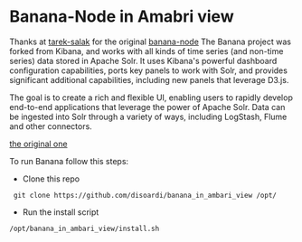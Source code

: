 # Banana-Node in Amabri view
Thanks at [tarek-salak](https://github.com/tarek-salah) for the original [banana-node](https://github.com/tarek-salah/banana-node)
The Banana project was forked from Kibana, and works with all kinds of time series (and non-time series) data stored in Apache Solr. It uses Kibana's powerful dashboard configuration capabilities, ports key panels to work with Solr, and provides significant additional capabilities, including new panels that leverage D3.js.

The goal is to create a rich and flexible UI, enabling users to rapidly develop end-to-end applications that leverage the power of Apache Solr. Data can be ingested into Solr through a variety of ways, including LogStash, Flume and other connectors.

[the original one](https://github.com/LucidWorks/banana)

To run Banana follow this steps:

* Clone this repo
```
 git clone https://github.com/disoardi/banana_in_ambari_view /opt/
```
* Run the install script
```
/opt/banana_in_ambari_view/install.sh
```
